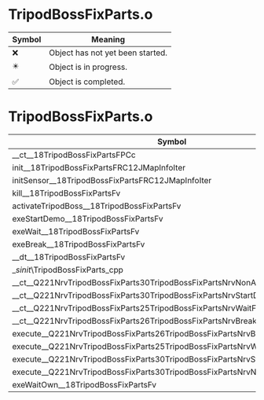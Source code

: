 # TripodBossFixParts.o
| Symbol | Meaning 
| ------------- | ------------- 
| :x: | Object has not yet been started. 
| :eight_pointed_black_star: | Object is in progress. 
| :white_check_mark: | Object is completed. 


# TripodBossFixParts.o
| Symbol | Decompiled? |
| ------------- | ------------- |
| __ct__18TripodBossFixPartsFPCc | :x: |
| init__18TripodBossFixPartsFRC12JMapInfoIter | :x: |
| initSensor__18TripodBossFixPartsFRC12JMapInfoIter | :x: |
| kill__18TripodBossFixPartsFv | :x: |
| activateTripodBoss__18TripodBossFixPartsFv | :x: |
| exeStartDemo__18TripodBossFixPartsFv | :x: |
| exeWait__18TripodBossFixPartsFv | :x: |
| exeBreak__18TripodBossFixPartsFv | :x: |
| __dt__18TripodBossFixPartsFv | :x: |
| __sinit_\TripodBossFixParts_cpp | :x: |
| __ct__Q221NrvTripodBossFixParts30TripodBossFixPartsNrvNonActiveFv | :x: |
| __ct__Q221NrvTripodBossFixParts30TripodBossFixPartsNrvStartDemoFv | :x: |
| __ct__Q221NrvTripodBossFixParts25TripodBossFixPartsNrvWaitFv | :x: |
| __ct__Q221NrvTripodBossFixParts26TripodBossFixPartsNrvBreakFv | :x: |
| execute__Q221NrvTripodBossFixParts26TripodBossFixPartsNrvBreakCFP5Spine | :x: |
| execute__Q221NrvTripodBossFixParts25TripodBossFixPartsNrvWaitCFP5Spine | :x: |
| execute__Q221NrvTripodBossFixParts30TripodBossFixPartsNrvStartDemoCFP5Spine | :x: |
| execute__Q221NrvTripodBossFixParts30TripodBossFixPartsNrvNonActiveCFP5Spine | :x: |
| exeWaitOwn__18TripodBossFixPartsFv | :x: |
